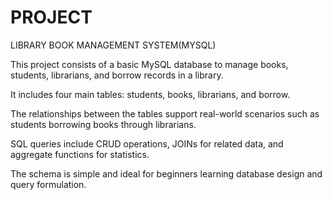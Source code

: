 # PROJECT
LIBRARY BOOK MANAGEMENT SYSTEM(MYSQL)

This project consists of a basic MySQL database to manage books, students, librarians, and borrow records in a library.

It includes four main tables: students, books, librarians, and borrow. 

The relationships between the tables support real-world scenarios such as students borrowing books through librarians.

SQL queries include CRUD operations, JOINs for related data, and aggregate functions for statistics. 

The schema is simple and ideal for beginners learning database design and query formulation.
